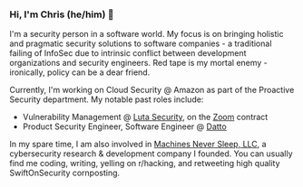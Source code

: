 ### Hi, I'm Chris (he/him) 👋

I'm a security person in a software world. My focus is on bringing holistic and pragmatic security solutions to software companies - a traditional failing of InfoSec due to intrinsic conflict between development organizations and security engineers. Red tape is my mortal enemy - ironically, policy can be a dear friend.

Currently, I'm working on Cloud Security @ Amazon as part of the Proactive Security department. My notable past roles include:
- Vulnerability Management @ [Luta Security](https://www.lutasecurity.com/), on the [Zoom](https://zoom.us/) contract
- Product Security Engineer, Software Engineer @ [Datto](https://datto.com)

In my spare time, I am also involved in [Machines Never Sleep, LLC](https://mns.llc/), a cybersecurity research & development company I founded. You can usually find me coding, writing, yelling on r/hacking, and retweeting high quality SwiftOnSecurity cornposting.
